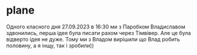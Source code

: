 # plane

Одного класного дня 27.09.2023 в 16:30 ми з Паробком Владиславом здвонились, перша ідея була писати рахом через Тімвівер. Але це була відверто ідея не дуже. Тому ми з Владом вирішили що Влад робить половину, а я інщу, так і зробили))